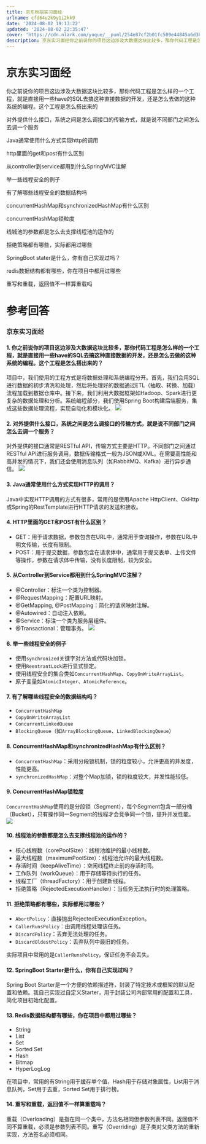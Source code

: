 ```yaml
---
title: 京东秋招实习面经
urlname: cfd64u2k9y1i2kk9
date: '2024-08-02 19:13:22'
updated: '2024-08-02 22:35:47'
cover: 'https://cdn.nlark.com/yuque/__puml/254e87cf2b01fc509e44845a6d3b363d.svg'
description: 京东实习面经你之前说你的项目这边涉及大数据这块比较多，那你代码工程是怎么样的一个工程，就是直接用一些have的SQL去搞这种直接数据的开发，还是怎么去做的这种系统的编程。这个工程是怎么搭出来的对外提供什么接口，系统之间是怎么调接口的传输方式，就是说不同部门之间怎么去调一个服务Java通常使用什...
---
```

# 京东实习面经
你之前说你的项目这边涉及大数据这块比较多，那你代码工程是怎么样的一个工程，就是直接用一些have的SQL去搞这种直接数据的开发，还是怎么去做的这种系统的编程。这个工程是怎么搭出来的

对外提供什么接口，系统之间是怎么调接口的传输方式，就是说不同部门之间怎么去调一个服务

Java通常使用什么方式实现http的调用

http里面的get和post有什么区别

从controller到service都用到什么SpringMVC注解

举一些线程安全的例子

有了解哪些线程安全的数据结构吗

concurrentHashMap和synchronizedHashMap有什么区别

concurrentHashMap锁粒度

线城池的参数都是怎么去支撑线程池的运作的

拒绝策略都有哪些，实际都用过哪些

SpringBoot stater是什么，你有自己实现过吗？

redis数据结构都有哪些，你在项目中都用过哪些

重写和重载，返回值不一样算重载吗

# 参考回答
### 京东实习面经
#### 1. 你之前说你的项目这边涉及大数据这块比较多，那你代码工程是怎么样的一个工程，就是直接用一些have的SQL去搞这种直接数据的开发，还是怎么去做的这种系统的编程。这个工程是怎么搭出来的？
项目中，我们使用的工程方式是将数据处理和系统编程分开。首先，我们会用SQL进行数据的初步清洗和处理，然后将处理好的数据通过ETL（抽取、转换、加载）流程加载到数据仓库中。接下来，我们利用大数据框架如Hadoop、Spark进行更复杂的数据处理和分析。系统编程部分，我们使用Spring Boot构建后端服务，集成这些数据处理流程，实现自动化和模块化。
![](https://oss1.aistar.cool/elog-offer-now/22f029d44eac5bc0ac1893c1c41be2ef.svg)
#### 2. 对外提供什么接口，系统之间是怎么调接口的传输方式，就是说不同部门之间怎么去调一个服务？
对外提供的接口通常是RESTful API，传输方式主要是HTTP。不同部门之间通过RESTful API进行服务调用，数据传输格式一般为JSON或XML。在需要高性能和高并发的情况下，我们还会使用消息队列（如RabbitMQ、Kafka）进行异步通信。
![](https://oss1.aistar.cool/elog-offer-now/61b1908197f332b5f5a7fec61e35e55e.svg)
#### 3. Java通常使用什么方式实现HTTP的调用？
Java中实现HTTP调用的方式有很多，常用的是使用Apache HttpClient、OkHttp或Spring的RestTemplate进行HTTP请求的发送和接收。
#### 4. HTTP里面的GET和POST有什么区别？

- GET：用于请求数据，参数包含在URL中，通常用于查询操作，参数在URL中明文传输，长度有限制。
- POST：用于提交数据，参数包含在请求体中，通常用于提交表单、上传文件等操作，参数在请求体中传输，没有长度限制，较为安全。
#### 5. 从Controller到Service都用到什么SpringMVC注解？

- @Controller：标注一个类为控制器。
- @RequestMapping：配置URL映射。
- @GetMapping, @PostMapping：简化的请求映射注解。
- @Autowired：自动注入依赖。
- @Service：标注一个类为服务层组件。
- @Transactional：管理事务。
![](https://oss1.aistar.cool/elog-offer-now/e6b64252788d64050fdcd1e4829f117c.svg)
#### 6. 举一些线程安全的例子

- 使用`synchronized`关键字对方法或代码块加锁。
- 使用`ReentrantLock`进行显式锁定。
- 使用线程安全的集合类如`ConcurrentHashMap`、`CopyOnWriteArrayList`。
- 原子变量如`AtomicInteger`、`AtomicReference`。
#### 7. 有了解哪些线程安全的数据结构吗？

- `ConcurrentHashMap`
- `CopyOnWriteArrayList`
- `ConcurrentLinkedQueue`
- `BlockingQueue`（如`ArrayBlockingQueue`、`LinkedBlockingQueue`）
#### 8. ConcurrentHashMap和synchronizedHashMap有什么区别？

- `ConcurrentHashMap`：采用分段锁机制，锁的粒度较小，允许更高的并发度，性能更高。
- `synchronizedHashMap`：对整个Map加锁，锁的粒度较大，并发性能较低。
#### 9. ConcurrentHashMap锁粒度
`ConcurrentHashMap`使用的是分段锁（Segment），每个Segment包含一部分桶（Bucket），只有操作同一Segment的线程才会竞争同一个锁，提升并发性能。
![](https://oss1.aistar.cool/elog-offer-now/055b642fcf5603f634e066794ea09fab.svg)
#### 10. 线程池的参数都是怎么去支撑线程池的运作的？

- 核心线程数（corePoolSize）：线程池维护的最小线程数。
- 最大线程数（maximumPoolSize）：线程池允许的最大线程数。
- 存活时间（keepAliveTime）：空闲线程终止前的存活时间。
- 工作队列（workQueue）：用于存储等待执行的任务。
- 线程工厂（threadFactory）：用于创建新线程。
- 拒绝策略（RejectedExecutionHandler）：当任务无法执行时的处理策略。
#### 11. 拒绝策略都有哪些，实际都用过哪些？

- `AbortPolicy`：直接抛出RejectedExecutionException。
- `CallerRunsPolicy`：由调用线程处理该任务。
- `DiscardPolicy`：丢弃无法处理的任务。
- `DiscardOldestPolicy`：丢弃队列中最旧的任务。

实际项目中常用的是`CallerRunsPolicy`，保证任务不会丢失。
#### 12. SpringBoot Starter是什么，你有自己实现过吗？
Spring Boot Starter是一个方便的依赖描述符，封装了特定技术或框架的默认配置和依赖。我自己实现过自定义Starter，用于封装公司内部常用的配置和工具，简化项目初始化配置。
#### 13. Redis数据结构都有哪些，你在项目中都用过哪些？

- String
- List
- Set
- Sorted Set
- Hash
- Bitmap
- HyperLogLog

在项目中，常用的有String用于缓存单个值，Hash用于存储对象属性，List用于消息队列，Set用于去重，Sorted Set用于排行榜。
#### 14. 重写和重载，返回值不一样算重载吗？
重载（Overloading）是指在同一个类中，方法名相同但参数列表不同。返回值不同不算重载，必须是参数列表不同。重写（Overriding）是子类对父类方法的重新实现，方法签名必须相同。
